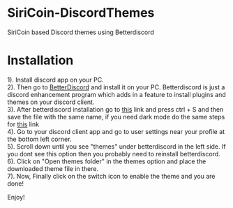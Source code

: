 # SiriCoin-DiscordThemes
SiriCoin based Discord themes using Betterdiscord

# Installation
1). Install discord app on your PC. <br />
2). Then go to [BetterDiscord](https://betterdiscord.app/) and install it on your PC. Betterdiscord is just a discord enhancement program which adds in a feature to install plugins and themes on your discord client. <br />
3). After betterdiscord installation go to [this](https://raw.githubusercontent.com/Shreyas-ITB/SiriCoin-DiscordThemes/main/SiriCoinLight.theme.css) link and press ctrl + S and then save the file with the same name, if you need dark mode do the same steps for [this](https://raw.githubusercontent.com/Shreyas-ITB/SiriCoin-DiscordThemes/main/SiriCoinDark.theme.css) link <br />
4). Go to your discord client app and go to user settings near your profile at the bottom left corner. <br />
5). Scroll down until you see "themes" under betterdiscord in the left side. If you dont see this option then you probably need to reinstall betterdiscord. <br />
6). Click on "Open themes folder" in the themes option and place the downloaded theme file in there. <br />
7). Now, Finally click on the switch icon to enable the theme and you are done! <br />

Enjoy!

